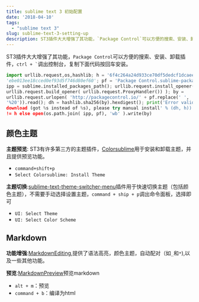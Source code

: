 ```yaml
---
title: sublime text 3 初始配置
date: '2018-04-10'
tags:
  - "sublime text 3"
slug: sublime-text-3-setting-up
description: ST3插件大大增强了其功能，`Package Control`可以方便的搜索、安装、卸载插件，`` ctrl + ` ``调出控制台，复制下面代码按回车安装。
---
```


ST3插件大大增强了其功能，`Package Control`可以方便的搜索、安装、卸载插件，`` ctrl + ` ``调出控制台，复制下面代码按回车安装。

```python
import urllib.request,os,hashlib; h = '6f4c264a24d933ce70df5dedcf1dcaee' +
'ebe013ee18cced0ef93d5f746d80ef60'; pf = 'Package Control.sublime-package'; 
ipp = sublime.installed_packages_path(); urllib.request.install_opener( 
urllib.request.build_opener( urllib.request.ProxyHandler()) ); by = 
urllib.request.urlopen( 'http://packagecontrol.io/' + pf.replace(' ', 
'%20')).read(); dh = hashlib.sha256(by).hexdigest(); print('Error validating 
download (got %s instead of %s), please try manual install' % (dh, h)) if dh 
!= h else open(os.path.join( ipp, pf), 'wb' ).write(by)
```

## 颜色主题

**主题预览**: ST3有许多第三方的主题插件，[Colorsublime](https://github.com/Colorsublime/Colorsublime-Plugin)用于安装和卸载主题，并且提供预览功能。

- `command+shift+p`
- `Select Colorsublime: Install Theme`

**主题切换**:[sublime-text-theme-switcher-menu](https://github.com/chmln/sublime-text-theme-switcher-menu)插件用于快速切换主题（包括颜色主题），不需要手动选择设置主题，`command + ship + p`调出命令面板，选择即可

- `UI: Select Theme`
- `UI: Select Color Scheme`

## Markdown

**功能增强**:[MarkdownEditing](https://github.com/SublimeText-Markdown/MarkdownEditing),提供了语法高亮，颜色主题，自动配对（如`_`和`*`),以及一些其他功能。

**预览**:[MarkdownPreview](https://www.jianshu.com/p/aa30cc25c91b)预览markdown

- `alt + m`：预览
- `command + b`：编译为html


